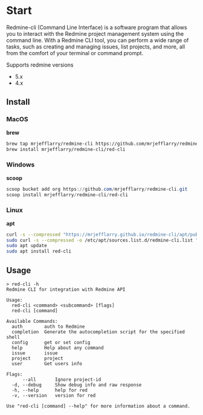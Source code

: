 # Start

Redmine-cli (Command Line Interface) is a software program that allows you to interact with the Redmine project management system using the command line.
With a Redmine CLI tool, you can perform a wide range of tasks, such as creating and managing issues, list projects, and more, all from the comfort of your terminal or command prompt.

Supports redmine versions

* 5.x
* 4.x

## Install

### MacOS

**brew**

```bash
brew tap mrjefflarry/redmine-cli https://github.com/mrjefflarry/redmine-cli
brew install mrjefflarry/redmine-cli/red-cli
```

### Windows

**scoop**

```powershell
scoop bucket add org https://github.com/mrjefflarry/redmine-cli.git
scoop install mrjefflarry/redmine-cli/red-cli
```

### Linux

**apt**

```bash
curl -s --compressed "https://mrjefflarry.github.io/redmine-cli/apt/public_key.gpg" | sudo apt-key add -
sudo curl -s --compressed -o /etc/apt/sources.list.d/redmine-cli.list "https://mrjefflarry.github.io/redmine-cli/apt/redmine-cli.list"
sudo apt update
sudo apt install red-cli
```

## Usage

```
> red-cli -h
Redmine CLI for integration with Redmine API

Usage:
  red-cli <command> <subcommand> [flags]
  red-cli [command]

Available Commands:
  auth        auth to Redmine
  completion  Generate the autocompletion script for the specified shell
  config      get or set config
  help        Help about any command
  issue       issue
  project     project
  user        Get users info

Flags:
      --all       Ignore project-id
  -d, --debug     Show debug info and raw response
  -h, --help      help for red
  -v, --version   version for red

Use "red-cli [command] --help" for more information about a command.
```